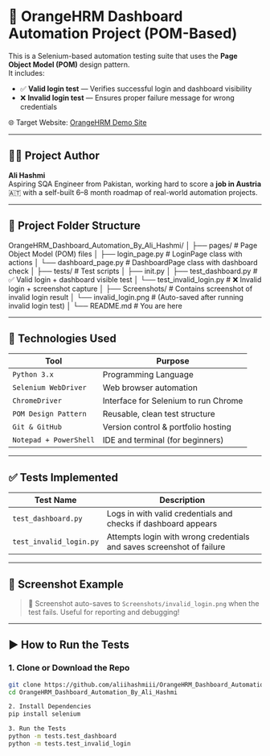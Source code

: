 # 🧪 OrangeHRM Dashboard Automation Project (POM-Based)

This is a Selenium-based automation testing suite that uses the **Page Object Model (POM)** design pattern.  
It includes:

- ✅ **Valid login test** — Verifies successful login and dashboard visibility  
- ❌ **Invalid login test** — Ensures proper failure message for wrong credentials

🌐 Target Website: [OrangeHRM Demo Site](https://opensource-demo.orangehrmlive.com)

---

## 👨‍💻 Project Author

**Ali Hashmi**  
Aspiring SQA Engineer from Pakistan, working hard to score a **job in Austria** 🇦🇹 with a self-built 6–8 month roadmap of real-world automation projects.

---

## 📁 Project Folder Structure

OrangeHRM_Dashboard_Automation_By_Ali_Hashmi/
│
├── pages/ # Page Object Model (POM) files
│ ├── login_page.py # LoginPage class with actions
│ └── dashboard_page.py # DashboardPage class with dashboard check
│
├── tests/ # Test scripts
│ ├── init.py
│ ├── test_dashboard.py # ✅ Valid login + dashboard visible test
│ └── test_invalid_login.py # ❌ Invalid login + screenshot capture
│
├── Screenshots/ # Contains screenshot of invalid login result
│ └── invalid_login.png # (Auto-saved after running invalid login test)
│
└── README.md # You are here 

---

## 🔧 Technologies Used

| Tool | Purpose |
|------|---------|
| `Python 3.x` | Programming Language |
| `Selenium WebDriver` | Web browser automation |
| `ChromeDriver` | Interface for Selenium to run Chrome |
| `POM Design Pattern` | Reusable, clean test structure |
| `Git & GitHub` | Version control & portfolio hosting |
| `Notepad + PowerShell` | IDE and terminal (for beginners) |

---

## ✅ Tests Implemented

| Test Name | Description |
|-----------|-------------|
| `test_dashboard.py` | Logs in with valid credentials and checks if dashboard appears |
| `test_invalid_login.py` | Attempts login with wrong credentials and saves screenshot of failure |

---

## 📸 Screenshot Example

> 📍 Screenshot auto-saves to `Screenshots/invalid_login.png` when the test fails.
> Useful for reporting and debugging!

---

## ▶️ How to Run the Tests

### 1. Clone or Download the Repo

```bash
git clone https://github.com/aliihashmiii/OrangeHRM_Dashboard_Automation_By_Ali_Hashmi.git
cd OrangeHRM_Dashboard_Automation_By_Ali_Hashmi

2. Install Dependencies
pip install selenium

3. Run the Tests
python -m tests.test_dashboard
python -m tests.test_invalid_login

